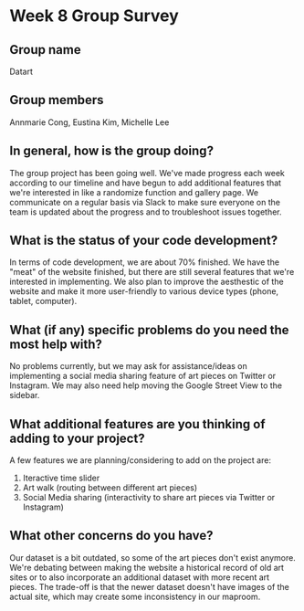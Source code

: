# Week 8 Group Survey

## Group name
Datart

## Group members
Annmarie Cong, Eustina Kim, Michelle Lee

## In general, how is the group doing?
The group project has been going well. We've made progress each week according to our timeline and have begun to add additional features that we're interested in 
like a randomize function and gallery page. We communicate on a regular basis via Slack to make sure everyone on the team is updated about the progress and to 
troubleshoot issues together.

## What is the status of your code development?
In terms of code development, we are about 70% finished. We have the "meat" of the website finished, but there are still several features that we're interested in 
implementing. We also plan to improve the aesthestic of the website and make it more user-friendly to various device types (phone, tablet, computer).

## What (if any) specific problems do you need the most help with?
No problems currently, but we may ask for assistance/ideas on implementing a social media sharing feature of art pieces on Twitter or Instagram. We may also need help moving the Google Street View to the sidebar. 

## What additional features are you thinking of adding to your project?
A few features we are planning/considering to add on the project are:
1. Iteractive time slider
2. Art walk (routing between different art pieces)
3. Social Media sharing (interactivity to share art pieces via Twitter or Instagram)

## What other concerns do you have?
Our dataset is a bit outdated, so some of the art pieces don't exist anymore. We're debating between making the website a historical record of old art sites or to 
also incorporate an additional dataset with more recent art pieces. The trade-off is that the newer dataset doesn't have images of the actual site, which may create
some inconsistency in our maproom.
